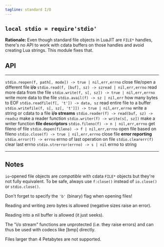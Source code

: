 ```yaml
---
tagline: standard I/O
---
```


## `local stdio = require'stdio'`

__Rationale:__ Even though standard file objects in LuaJIT are `FILE*`
handles, there's no API to work with cdata buffers on those handles
and avoid creating Lua strings. This module fixes that.

## API

---------------------------------------------------------------- ----------------------------------------------------------------
`stdio.reopen(f, path[, mode]) -> true | nil,err,errno`          close file/open a different file
__i/o__
`stdio.read(f, [buf], sz) -> szread | nil,err,errno`             read more data from the file
`stdio.write(f, s[, sz]) -> true | nil,err,errno`                write more data to the file
`stdio.avail(f) -> sz | nil,err`                                 how many bytes to EOF
`stdio.readfile(f[, 't']) -> data, sz`                           read entire file to a buffer
`stdio.writefile(f, s[, sz[, 't']]) -> true | nil,err,errno`     write a string or cdata to a file
__i/o streams__
`stdio.reader(f) -> read(buf, sz) -> readsz`                     make a reader function
`stdio.writer(f) -> write(s[, sz])`                              make a writer function
__file descriptors__
`stdio.fileno(f) -> n | nil,err,errno`                           get fileno of file
`stdio.dopen(fileno) -> f | nil,err,errno`                       open file based on fileno
`stdio.close(f) -> true | nil,err,errno`                         close file
__error reporting__
`stdio.error(f) -> errno`                                        errno of last operation on file
`stdio.clearerr(f)`                                              clear last errno
`stdio.strerror(errno) -> s | nil`                               errno to string
---------------------------------------------------------------- ----------------------------------------------------------------

## Notes

`io`-opened file objects are _compatible_ with cdata `FILE*`
objects but they're not fully equivalent. To be safe, always use `f:close()`
instead of `io.close()` or `stdio.close()`.

Don't forget to specify the `'b'` (binary) flag when opening files!

Reading and writing zero bytes is allowed (negative sizes raise an error).

Reading into a nil buffer is allowed (it just seeks).

The "i/o stream" functions are unprotected (i.e. they raise errors)
and can thus be used with codecs like [bmp] directly.

Files larger than 4 Petabytes are not supported.

